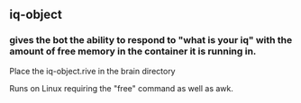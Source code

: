 ## iq-object

### gives the bot the ability to respond to "what is your iq" with the amount of free memory in the container it is running in.

Place the iq-object.rive in the brain directory


Runs on Linux requiring the "free" command as well as awk.
